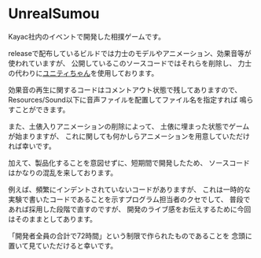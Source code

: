 # UnrealSumou

Kayac社内のイベントで開発した相撲ゲームです。

releaseで配布しているビルドでは力士のモデルやアニメーション、効果音等が使われていますが、
公開しているこのソースコードではそれらを削除し、
力士の代わりに[ユニティちゃん](https://unity-chan.com/)を使用しております。

効果音の再生に関するコードはコメントアウト状態で残してありますので、
Resources/Sound以下に音声ファイルを配置してファイル名を指定すれば
鳴らすことができます。

また、土俵入りアニメーションの削除によって、
土俵に埋まった状態でゲームが始まりますが、
これに関しても何かしらアニメーションを用意していただければ幸いです。

加えて、製品化することを意図せずに、短期間で開発したため、
ソースコードはかなりの混乱を来しております。

例えば、頻繁にインデントされていないコードがありますが、
これは一時的な実験で書いたコードであることを示すプログラム担当者のクセでして、
普段であれば採用した段階で直すのですが、
開発のライブ感をお伝えするために今回はそのままとしてあります。

「開発者全員の合計で72時間」という制限で作られたものであることを
念頭に置いて見ていただけると幸いです。